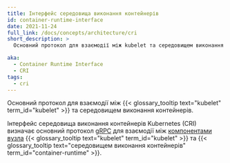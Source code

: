 ```yaml
---
title: Інтерфейс середовища виконання контейнерів
id: container-runtime-interface
date: 2021-11-24
full_link: /docs/concepts/architecture/cri
short_description: >
  Основний протокол для взаємодії між kubelet та середовищем виконання контейнерів.

aka:
  - Container Runtime Interface
  - CRI
tags:
  - cri
---
```


Основний протокол для взаємодії між {{< glossary_tooltip text="kubelet" term_id="kubelet" >}} та середовищем виконання контейнерів.

<!--more-->

Інтерфейс середовища виконання контейнерів Kubernetes (CRI) визначає основний протокол [gRPC](https://grpc.io) для взаємодії між [компонентами вузла](/docs/concepts/overview/components/#node-components) {{< glossary_tooltip text="kubelet" term_id="kubelet" >}} та {{< glossary_tooltip text="середовищем виконання контейнерів" term_id="container-runtime" >}}.
